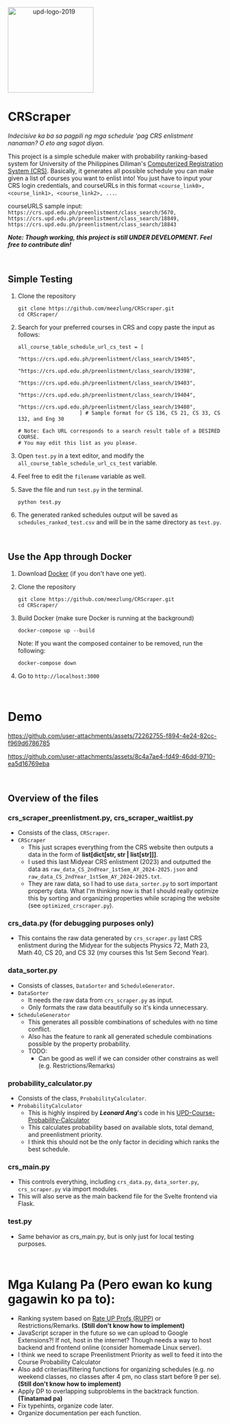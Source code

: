 <div style="display: flex;" align="center">
  <img src="https://github.com/user-attachments/assets/66ba7847-24ca-4f33-9fd5-930abc59d87b" alt="upd-logo-2019" width="200"/>
</div>


# CRScraper
_Indecisive ka ba sa pagpili ng mga schedule 'pag CRS enlistment nanaman? O eto ang sagot diyan._

This project is a simple schedule maker with probability ranking-based system for University of the Philippines Diliman's [Computerized Registration System (CRS)](https://crs.upd.edu.ph/). Basically, it generates all possible schedule you can make given a list of courses you want to enlist into! You just have to input your CRS login credentials, and courseURLs in this format ```<course_link0>, <course_link1>, <course_link2>, ...```.

courseURLS sample input: ```https://crs.upd.edu.ph/preenlistment/class_search/5670, https://crs.upd.edu.ph/preenlistment/class_search/18849, https://crs.upd.edu.ph/preenlistment/class_search/18843```

**_Note: Though working, this project is still UNDER DEVELOPMENT. Feel free to contribute din!_** 

<br />

## Simple Testing
 1. Clone the repository
    ```
    git clone https://github.com/meezlung/CRScraper.git
    cd CRScraper/
    ```
    
 2. Search for your preferred courses in CRS and copy paste the input as follows:
    ```
    all_course_table_schedule_url_cs_test = [
                        "https://crs.upd.edu.ph/preenlistment/class_search/19405", 
                        "https://crs.upd.edu.ph/preenlistment/class_search/19398", 
                        "https://crs.upd.edu.ph/preenlistment/class_search/19403",
                        "https://crs.upd.edu.ph/preenlistment/class_search/19404",
                        "https://crs.upd.edu.ph/preenlistment/class_search/19480",
                        ] # Sample format for CS 136, CS 21, CS 33, CS 132, and Eng 30
    
    # Note: Each URL corresponds to a search result table of a DESIRED COURSE.
    # You may edit this list as you please.
    ```
    
 3. Open ```test.py``` in a text editor, and modify the ```all_course_table_schedule_url_cs_test``` variable.
    
 5. Feel free to edit the ```filename``` variable as well.
    
 6. Save the file and run ```test.py``` in the terminal.
    ```
    python test.py
    ```
    
 7. The generated ranked schedules output will be saved as ```schedules_ranked_test.csv``` and will be in the same directory as ```test.py```.

<br />

## Use the App through Docker
 1. Download [Docker](https://docs.docker.com/desktop/) (if you don't have one yet).
 2. Clone the repository
    ```
    git clone https://github.com/meezlung/CRScraper.git
    cd CRScraper/
    ```

 3. Build Docker (make sure Docker is running at the background)
    ```
    docker-compose up --build
    ```

    Note: If you want the composed container to be removed, run the following:
    ```
    docker-compose down
    ```

 4. Go to ``` http://localhost:3000 ```
    

<br />


# Demo
<!-- https://github.com/user-attachments/assets/d52ab5b3-2fb4-4619-aead-3e4819f82a00 -->

<!-- https://github.com/user-attachments/assets/12f6a4ef-b45d-498a-8d60-f4f842129c96 -->



https://github.com/user-attachments/assets/72262755-f894-4e24-82cc-f969d6786785



https://github.com/user-attachments/assets/8c4a7ae4-fd49-46dd-9710-ea5d16769eba




<br />

## Overview of the files

### crs_scraper_preenlistment.py, crs_scraper_waitlist.py 
 - Consists of the class, ```CRScraper```.
 - ```CRScraper```
   - This just scrapes everything from the CRS website then outputs a data in the form of **list[dict[str, str | list[str]]]**.
   - I used this last Midyear CRS enlistment (2023) and outputted the data as ```raw_data_CS_2ndYear_1stSem_AY_2024-2025.json``` and ```raw_data_CS_2ndYear_1stSem_AY_2024-2025.txt```.
   - They are raw data, so I had to use ```data_sorter.py``` to sort important property data. What I'm thinking now is that I should really optimize this by sorting and organizing properties while scraping the website (see ```optimized_crscraper.py```).

### crs_data.py (for debugging purposes only)
 - This contains the raw data generated by ```crs_scraper.py``` last CRS enlistment during the Midyear for the subjects Physics 72, Math 23, Math 40, CS 20, and CS 32 (my courses this 1st Sem Second Year).

### data_sorter.py
 - Consists of classes, ```DataSorter``` and ```ScheduleGenerator```.
 - ```DataSorter```
   - It needs the raw data from ```crs_scraper.py``` as input.
   - Only formats the raw data beautifully so it's kinda unnecessary. 
 - ```ScheduleGenerator```
   - This generates all possible combinations of schedules with no time conflict.
   - Also has the feature to rank all generated schedule combinations possible by the property probability.
   - TODO:
     - Can be good as well if we can consider other constrains as well (e.g. Restrictions/Remarks) 

### probability_calculator.py
 - Consists of the class, ```ProbabilityCalculator```.
 - ```ProbabilityCalculator```
   - This is highly inspired by _**Leonard Ang**_'s code in his [UPD-Course-Probability-Calculator](https://github.com/drew-747/UPD-Course-Probability-Calculator/blob/main/popup.js)
   - This calculates probability based on available slots, total demand, and preenlistment priority.
   - I think this should not be the only factor in deciding which ranks the best schedule.

### crs_main.py
 - This controls everything, including ```crs_data.py```, ```data_sorter.py```, ```crs_scraper.py``` via import modules.
 - This will also serve as the main backend file for the Svelte frontend via Flask.

### test.py
 - Same behavior as crs_main.py, but is only just for local testing purposes.

<br />



# Mga Kulang Pa (Pero ewan ko kung gagawin ko pa to):
 - Ranking system based on [Rate UP Profs (RUPP)](https://rupp.onrender.com/) or Restrictions/Remarks. **(Still don't know how to implement)**
 - JavaScript scraper in the future so we can upload to Google Extensions?! If not, host in the internet? Though needs a way to host backend and frontend online (consider homemade Linux server).
 - I think we need to scrape Preenlistment Priority as well to feed it into the Course Probability Calculator
 - Also add criterias/filtering functions for organizing schedules (e.g. no weekend classes, no classes after 4 pm, no class start before 9 per se). **(Still don't know how to implement)**
 - Apply DP to overlapping subproblems in the backtrack function. **(Tinatamad pa)**
 - Fix typehints, organize code later.
 - Organize documentation per each function.
